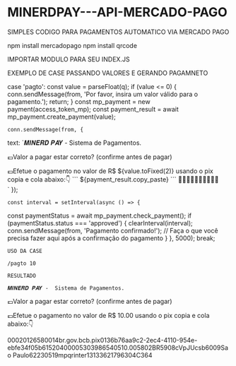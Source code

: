 # MINERDPAY---API-MERCADO-PAGO
SIMPLES CODIGO PARA PAGAMENTOS AUTOMATICO VIA MERCADO PAGO 

npm install mercadopago 
npm install qrcode

IMPORTAR MODULO PARA SEU INDEX.JS 


EXEMPLO DE CASE PASSANDO VALORES E GERANDO PAGAMNETO


case 'pagto':
    const value = parseFloat(q);
    if (value <= 0) {
 conn.sendMessage(from, 'Por favor, insira um valor válido para o pagamento.');
 return;
    }
    const mp_payment = new payment(access_token_mp);
    const payment_result = await mp_payment.create_payment(value);
  
    conn.sendMessage(from, {
 text: `𝑴𝑰𝑵𝑬𝑹𝑫 𝑷𝑨𝒀 -  Sistema de Pagamentos.

 💷Valor a pagar estar correto? (confirme antes de pagar)
  
 💷Efetue o pagamento no valor de R$ ${value.toFixed(2)} usando o pix copia e cola abaixo:👇
   \`\`\`
   ${payment_result.copy_paste}
   \`\`\`
   💸💸💸💸💸💸💸💸💸💸  
 `
    });
  
    const interval = setInterval(async () => {
 const paymentStatus = await mp_payment.check_payment();
 if (paymentStatus.status === 'approved') {
   clearInterval(interval);
   conn.sendMessage(from, 'Pagamento confirmado!');
   // Faça o que você precisa fazer aqui após a confirmação do pagamento
 }
    }, 5000);
    break;
    
    
    USO DA CASE 
    
    /pagto 10
    
    RESULTADO 
    
    𝑴𝑰𝑵𝑬𝑹𝑫 𝑷𝑨𝒀 -  Sistema de Pagamentos.

 💷Valor a pagar estar correto? (confirme antes de pagar)
  
 💷Efetue o pagamento no valor de R$ 10.00 usando o pix copia e cola abaixo:👇
 
 
00020126580014br.gov.bcb.pix0136b76aa9c2-2ec4-4110-954e-ebfe34f05b61520400005303986540510.005802BR5908cVpJUcsb6009Sao Paulo62230519mpqrinter13133621796304C364
    
    
